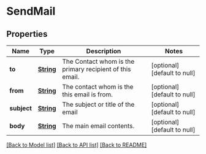 # SendMail
## Properties

Name | Type | Description | Notes
------------ | ------------- | ------------- | -------------
**to** | [**String**](string.md) | The Contact whom is the primary recipient of this email. | [optional] [default to null]
**from** | [**String**](string.md) | The contact whom is the this email is from. | [optional] [default to null]
**subject** | [**String**](string.md) | The subject or title of the email | [optional] [default to null]
**body** | [**String**](string.md) | The main email contents. | [optional] [default to null]

[[Back to Model list]](../README.md#documentation-for-models) [[Back to API list]](../README.md#documentation-for-api-endpoints) [[Back to README]](../README.md)

